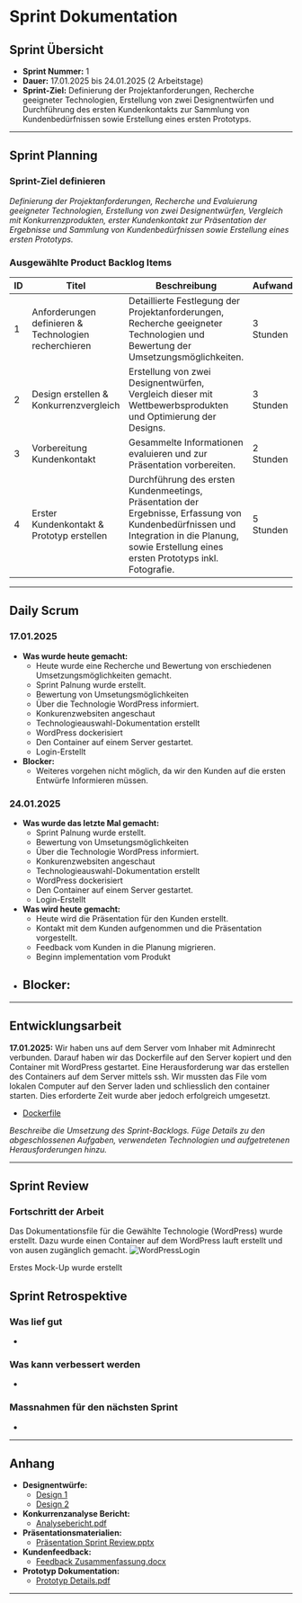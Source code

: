 # Sprint Dokumentation

## Sprint Übersicht

- **Sprint Nummer:** 1
- **Dauer:** 17.01.2025 bis 24.01.2025 (2 Arbeitstage)
- **Sprint-Ziel:** Definierung der Projektanforderungen, Recherche geeigneter Technologien, Erstellung von zwei Designentwürfen und Durchführung des ersten Kundenkontakts zur Sammlung von Kundenbedürfnissen sowie Erstellung eines ersten Prototyps.

---

## Sprint Planning

### Sprint-Ziel definieren

*Definierung der Projektanforderungen, Recherche und Evaluierung geeigneter Technologien, Erstellung von zwei Designentwürfen, Vergleich mit Konkurrenzprodukten, erster Kundenkontakt zur Präsentation der Ergebnisse und Sammlung von Kundenbedürfnissen sowie Erstellung eines ersten Prototyps.*

### Ausgewählte Product Backlog Items

| ID  | Titel                                                 | Beschreibung                                                                                                                                                                                    | Aufwand   | Verantwortlich |
| --- | ----------------------------------------------------- | ----------------------------------------------------------------------------------------------------------------------------------------------------------------------------------------------- | --------- | -------------- |
| 1   | Anforderungen definieren & Technologien recherchieren | Detaillierte Festlegung der Projektanforderungen, Recherche geeigneter Technologien und Bewertung der Umsetzungsmöglichkeiten.                                                                  | 3 Stunden | Pascal         |
| 2   | Design erstellen & Konkurrenzvergleich                | Erstellung von zwei Designentwürfen, Vergleich dieser mit Wettbewerbsprodukten und Optimierung der Designs.                                                                                     | 3 Stunden | Keanu          |
| 3   | Vorbereitung Kundenkontakt                            | Gesammelte Informationen evaluieren und zur Präsentation vorbereiten.                                                                                                                           | 2 Stunden | Keanu & Pascal |
| 4   | Erster Kundenkontakt & Prototyp erstellen             | Durchführung des ersten Kundenmeetings, Präsentation der Ergebnisse, Erfassung von Kundenbedürfnissen und Integration in die Planung, sowie Erstellung eines ersten Prototyps inkl. Fotografie. | 5 Stunden | Keanu & Pascal |

---

## Daily Scrum

### 17.01.2025

- **Was wurde heute gemacht:**
    - Heute wurde eine Recherche und Bewertung von erschiedenen Umsetzungsmöglichkeiten gemacht.
  - Sprint Palnung wurde erstellt.
  - Bewertung von Umsetungsmöglichkeiten
  - Über die Technologie WordPress informiert.
  - Konkurenzwebsiten angeschaut
  - Technologieauswahl-Dokumentation erstellt
  - WordPress dockerisiert
  - Den Container auf einem Server gestartet.
  - Login-Erstellt
- **Blocker:**
  - Weiteres vorgehen nicht möglich, da wir den Kunden auf die ersten Entwürfe Informieren müssen.

### 24.01.2025

- **Was wurde das letzte Mal gemacht:**
  -  Sprint Palnung wurde erstellt.
  - Bewertung von Umsetungsmöglichkeiten
  - Über die Technologie WordPress informiert.
  - Konkurenzwebsiten angeschaut
  - Technologieauswahl-Dokumentation erstellt
  - WordPress dockerisiert
  - Den Container auf einem Server gestartet.
  - Login-Erstellt
- **Was wird heute gemacht:**
  - Heute wird die Präsentation für den Kunden erstellt.
  - Kontakt mit dem Kunden aufgenommen und die Präsentation vorgestellt.
  - Feedback vom Kunden in die Planung migrieren.
  - Beginn implementation vom Produkt
- **Blocker:**
  -

---

## Entwicklungsarbeit

**17.01.2025:** Wir haben uns auf dem Server vom Inhaber mit Adminrecht verbunden. Darauf haben wir das Dockerfile auf den Server kopiert und den Container mit WordPress gestartet. Eine Herausforderung war das erstellen des Containers auf dem Server mittels ssh. Wir mussten das File vom lokalen Computer auf den Server laden und schliesslich den container starten. Dies erforderte Zeit wurde aber jedoch erfolgreich umgesetzt.
  - [Dockerfile](https://github.com/Kurizaki/Nagelstudio-Naildesign-Nataliya/blob/main/DockerConnection/docker-compose.yml)


*Beschreibe die Umsetzung des Sprint-Backlogs. Füge Details zu den abgeschlossenen Aufgaben, verwendeten Technologien und aufgetretenen Herausforderungen hinzu.*

---

## Sprint Review

### Fortschritt der Arbeit

Das Dokumentationsfile für die Gewählte Technologie (WordPress) wurde erstellt. Dazu wurde einen Container auf dem WordPress lauft erstellt und von ausen zugänglich gemacht.
![WordPressLogin](https://github.com/user-attachments/assets/83535705-f6a8-4032-94ec-cb5b25c13f46)

Erstes Mock-Up wurde erstellt

## Sprint Retrospektive

### Was lief gut

- 
  
  ### Was kann verbessert werden

- 

### Massnahmen für den nächsten Sprint

- 

---

## Anhang

- **Designentwürfe:**
  - [Design 1](#)
  - [Design 2](#)
- **Konkurrenzanalyse Bericht:**
  - [Analysebericht.pdf](https://github.com/Kurizaki/Nagelstudio-Naildesign-Nataliya/blob/main/Dokumentation/Technologie.md)
- **Präsentationsmaterialien:**
  - [Präsentation Sprint Review.pptx](#)
- **Kundenfeedback:**
  - [Feedback Zusammenfassung.docx](#)
- **Prototyp Dokumentation:**
  - [Prototyp Details.pdf](#)

---
